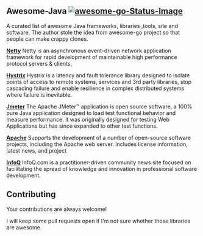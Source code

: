 ## Awesome-Java [![awesome-go-Status-Image](https://travis-ci.org/avelino/awesome-go.svg?branch=master)](https://travis-ci.org/avelino/awesome-go)
A curated list of awesome Java frameworks, libraries ,tools, site and software. The author stole the idea from awesome-go project so that people can make crappy clones.

**[Netty](https://github.com/netty/netty)**
Netty is an asynchronous event-driven network application framework for rapid development of maintainable high performance protocol servers & clients.

**[Hystrix](https://github.com/Netflix/Hystrix)**
Hystrix is a latency and fault tolerance library designed to isolate points of access to remote systems, services and 3rd party libraries, stop cascading failure and enable resilience in complex distributed systems where failure is inevitable.

**[Jmeter](http://jmeter.apache.org/)**
The Apache JMeter™ application is open source software, a 100% pure Java application designed to load test functional behavior and measure performance. It was originally designed for testing Web Applications but has since expanded to other test functions.

**[Apache](http://www.apache.org/)**
Supports the development of a number of open-source software projects, including the Apache web server. Includes license information, latest news, and project

**[InfoQ](https://www.infoq.com/)**
InfoQ.com is a practitioner-driven community news site focused on facilitating the spread of knowledge and innovation in professional software development.




## Contributing 
Your contributions are always welcome!

I will keep some pull requests open if I'm not sure whether those libraries are awesome.
